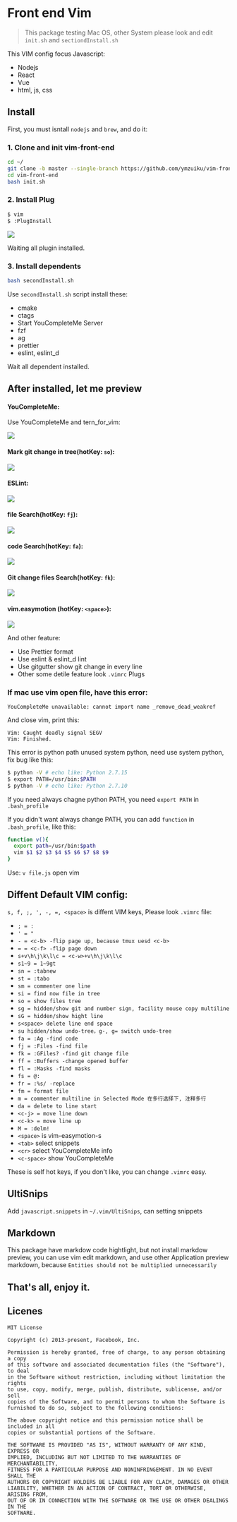 # Front end Vim

> This package testing Mac OS, other System please look and edit `init.sh` and `sectiondInstall.sh`

This VIM config focus Javascript:

- Nodejs
- React
- Vue
- html, js, css

## Install

First, you must isntall `nodejs` and `brew`, and do it:

### 1. Clone and init vim-front-end

```sh
cd ~/
git clone -b master --single-branch https://github.com/ymzuiku/vim-front-end
cd vim-front-end
bash init.sh
```

### 2. Install Plug

```sh
$ vim
$ :PlugInstall
```

![](./img/installPlug.png)

Waiting all plugin installed.

### 3. Install dependents

```sh
bash secondInstall.sh
```

Use `secondInstall.sh` script install these:

- cmake
- ctags
- Start YouCompleteMe Server
- fzf
- ag
- prettier
- eslint, eslint_d

Wait all dependent installed.

## After installed, let me preview

#### YouCompleteMe:

Use YouCompleteMe and tern_for_vim:

![](./img/YouCompleteMe.png)

#### Mark git change in tree(hotKey: `so`):

![](./img/tree.png)

#### ESLint:

![](./img/eslint.png)

#### file Search(hotKey: `fj`):

![](./img/fzf.png)

#### code Search(hotKey: `fa`):

![](./img/ag.png)

#### Git change files Search(hotKey: `fk`):

![](./img/gitfile.png)

#### vim.easymotion (hotKey: `<space>`):

![](./img/easymotion.png)

And other feature:

- Use Prettier format
- Use eslint & eslint_d lint
- Use gitgutter show git change in every line
- Other some detile feature look `.vimrc` Plugs

### If mac use vim open file, have this error:

`YouCompleteMe unavailable: cannot import name _remove_dead_weakref`

And close vim, print this:

```
Vim: Caught deadly signal SEGV
Vim: Finished.
```

This error is python path unused system python, need use system python, fix bug like this:

```sh
$ python -V # echo like: Python 2.7.15
$ export PATH=/usr/bin:$PATH
$ python -V # echo like: Python 2.7.10
```

If you need always chagne python PATH, you need `export PATH` in `.bash_profile`

If you didn't want always change PATH, you can add `function` in `.bash_profile`, like this:

```sh
function v(){
  export path=/usr/bin:$path
  vim $1 $2 $3 $4 $5 $6 $7 $8 $9
}
```

Use: `v file.js` open vim

## Diffent Default VIM config:

`s, f, ;, ', -, =, <space>` is diffent VIM keys, Please look `.vimrc` file:

- `; = :`
- `' = "`
- `- = <c-b> -flip page up, because tmux uesd <c-b>`
- `= = <c-f> -flip page down`
- `s+v\h\j\k\l\c = <c-w>+v\h\j\k\l\c`
- `s1~9 = 1~9gt`
- `sn = :tabnew`
- `st = :tabo`
- `sm = commenter one line`
- `si = find now file in tree`
- `so = show files tree`
- `sg = hidden/show git and number sign, facility mouse copy multiline`
- `sG = hidden/show hight line`
- `s<space> delete line end space`
- `su hidden/show undo-tree，g-, g= switch undo-tree`
- `fa = :Ag -find code`
- `fj = :Files -find file`
- `fk = :GFiles? -find git change file`
- `ff = :Buffers -change opened buffer`
- `fl = :Masks -find masks`
- `fs = @:`
- `fr = :%s/ -replace`
- `fm = format file`
- `m = commenter multiline in Selected Mode 在多行选择下, 注释多行`
- `da = delete to line start`
- `<c-j> = move line down`
- `<c-k> = move line up`
- `M = :delm!`
- `<space>` is vim-easymotion-s
- `<tab>` select snippets
- `<cr>` select YouCompleteMe info
- `<c-space>` show YouCompleteMe

These is self hot keys, if you don't like, you can change `.vimrc` easy.

## UltiSnips

Add `javascript.snippets` in `~/.vim/UltiSnips`, can setting snippets

## Markdown

This package have markdow code hightlight, but not install markdow preview, you can use vim edit markdown, and use other Application preview markdown, because `Entities should not be multiplied unnecessarily`

## That's all, enjoy it.

## Licenes

```
MIT License

Copyright (c) 2013-present, Facebook, Inc.

Permission is hereby granted, free of charge, to any person obtaining a copy
of this software and associated documentation files (the "Software"), to deal
in the Software without restriction, including without limitation the rights
to use, copy, modify, merge, publish, distribute, sublicense, and/or sell
copies of the Software, and to permit persons to whom the Software is
furnished to do so, subject to the following conditions:

The above copyright notice and this permission notice shall be included in all
copies or substantial portions of the Software.

THE SOFTWARE IS PROVIDED "AS IS", WITHOUT WARRANTY OF ANY KIND, EXPRESS OR
IMPLIED, INCLUDING BUT NOT LIMITED TO THE WARRANTIES OF MERCHANTABILITY,
FITNESS FOR A PARTICULAR PURPOSE AND NONINFRINGEMENT. IN NO EVENT SHALL THE
AUTHORS OR COPYRIGHT HOLDERS BE LIABLE FOR ANY CLAIM, DAMAGES OR OTHER
LIABILITY, WHETHER IN AN ACTION OF CONTRACT, TORT OR OTHERWISE, ARISING FROM,
OUT OF OR IN CONNECTION WITH THE SOFTWARE OR THE USE OR OTHER DEALINGS IN THE
SOFTWARE.
```

